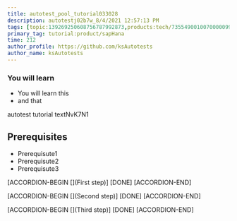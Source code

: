 ```yaml
---
title: autotest_pool_tutorial033028
description: autotestj02b7w_8/4/2021 12:57:13 PM
tags: [topic:139269250608756787992873,products:tech/73554900100700000996,tutorial:experience/advanced]
primary_tag: tutorial:product/sapHana
time: 212
author_profile: https://github.com/ksAutotests
author_name: ksAutotests
---
```

### You will learn
- You will learn this
- and that

autotest tutorial textNvK7N1

## Prerequisites
- Prerequisute1
- Prerequisute2
- Prerequisute3

[ACCORDION-BEGIN [](First step)]
[DONE]
[ACCORDION-END]

[ACCORDION-BEGIN [](Second step)]
[DONE]
[ACCORDION-END]

[ACCORDION-BEGIN [](Third step)]
[DONE]
[ACCORDION-END]

